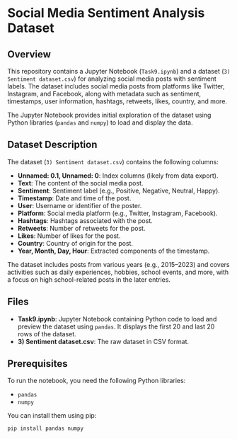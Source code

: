 # Social Media Sentiment Analysis Dataset

## Overview
This repository contains a Jupyter Notebook (`Task9.ipynb`) and a dataset (`3) Sentiment dataset.csv`) for analyzing social media posts with sentiment labels. The dataset includes social media posts from platforms like Twitter, Instagram, and Facebook, along with metadata such as sentiment, timestamps, user information, hashtags, retweets, likes, country, and more.

The Jupyter Notebook provides initial exploration of the dataset using Python libraries (`pandas` and `numpy`) to load and display the data.

## Dataset Description
The dataset (`3) Sentiment dataset.csv`) contains the following columns:
- **Unnamed: 0.1, Unnamed: 0**: Index columns (likely from data export).
- **Text**: The content of the social media post.
- **Sentiment**: Sentiment label (e.g., Positive, Negative, Neutral, Happy).
- **Timestamp**: Date and time of the post.
- **User**: Username or identifier of the poster.
- **Platform**: Social media platform (e.g., Twitter, Instagram, Facebook).
- **Hashtags**: Hashtags associated with the post.
- **Retweets**: Number of retweets for the post.
- **Likes**: Number of likes for the post.
- **Country**: Country of origin for the post.
- **Year, Month, Day, Hour**: Extracted components of the timestamp.

The dataset includes posts from various years (e.g., 2015–2023) and covers activities such as daily experiences, hobbies, school events, and more, with a focus on high school-related posts in the later entries.

## Files
- **Task9.ipynb**: Jupyter Notebook containing Python code to load and preview the dataset using `pandas`. It displays the first 20 and last 20 rows of the dataset.
- **3) Sentiment dataset.csv**: The raw dataset in CSV format.

## Prerequisites
To run the notebook, you need the following Python libraries:
- `pandas`
- `numpy`

You can install them using pip:
```bashgit clone https://github.com/your-username/social-media-sentiment-analysis.git
pip install pandas numpy
